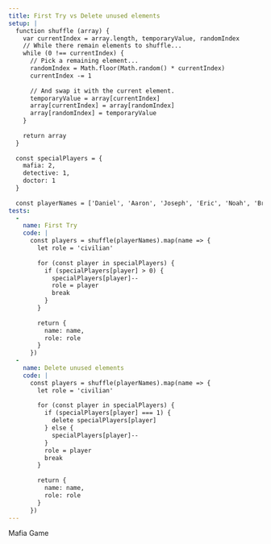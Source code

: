 ```yaml
---
title: First Try vs Delete unused elements
setup: |
  function shuffle (array) {
    var currentIndex = array.length, temporaryValue, randomIndex
    // While there remain elements to shuffle...
    while (0 !== currentIndex) {
      // Pick a remaining element...
      randomIndex = Math.floor(Math.random() * currentIndex)
      currentIndex -= 1
  
      // And swap it with the current element.
      temporaryValue = array[currentIndex]
      array[currentIndex] = array[randomIndex]
      array[randomIndex] = temporaryValue
    }
  
    return array
  }
  
  const specialPlayers = {
    mafia: 2,
    detective: 1,
    doctor: 1
  }
  
  const playerNames = ['Daniel', 'Aaron', 'Joseph', 'Eric', 'Noah', 'Brandon']
tests:
  -
    name: First Try
    code: |
      const players = shuffle(playerNames).map(name => {
        let role = 'civilian'
      
        for (const player in specialPlayers) {
          if (specialPlayers[player] > 0) {
            specialPlayers[player]--
            role = player
            break
          }
        }
      
        return {
          name: name,
          role: role
        }
      })
  -
    name: Delete unused elements
    code: |
      const players = shuffle(playerNames).map(name => {
        let role = 'civilian'
      
        for (const player in specialPlayers) {
          if (specialPlayers[player] === 1) {
            delete specialPlayers[player]
          } else {
            specialPlayers[player]--
          }
          role = player
          break
        }
      
        return {
          name: name,
          role: role
        }
      })
---
```

Mafia Game
